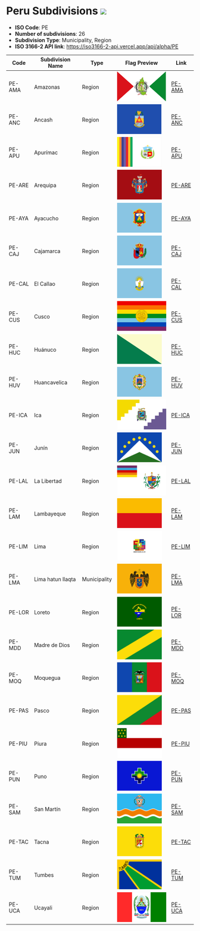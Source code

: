 # Peru Subdivisions ![](https://flagcdn.com/h40/pe.png)

- **ISO Code**: PE
- **Number of subdivisions**: 26
- **Subdivision Type**: Municipality, Region
- **ISO 3166-2 API link**: https://iso3166-2-api.vercel.app/api/alpha/PE

| Code  | Subdivision Name         | Type | Flag Preview | Link |
|-------|--------------------------|--------------| -------------- |----------|
| PE-AMA | Amazonas | Region | <img src='https://raw.githubusercontent.com/amckenna41/iso3166-flag-icons/main/iso3166-2-icons/PE/PE-AMA.svg' height='80'> | [PE-AMA](https://github.com/amckenna41/iso3166-flag-icons/blob/main/iso3166-2-icons/PE/PE-AMA.svg) |
| PE-ANC | Ancash | Region | <img src='https://raw.githubusercontent.com/amckenna41/iso3166-flag-icons/main/iso3166-2-icons/PE/PE-ANC.svg' height='80'> | [PE-ANC](https://github.com/amckenna41/iso3166-flag-icons/blob/main/iso3166-2-icons/PE/PE-ANC.svg) |
| PE-APU | Apurímac | Region | <img src='https://raw.githubusercontent.com/amckenna41/iso3166-flag-icons/main/iso3166-2-icons/PE/PE-APU.svg' height='80'> | [PE-APU](https://github.com/amckenna41/iso3166-flag-icons/blob/main/iso3166-2-icons/PE/PE-APU.svg) |
| PE-ARE | Arequipa | Region | <img src='https://raw.githubusercontent.com/amckenna41/iso3166-flag-icons/main/iso3166-2-icons/PE/PE-ARE.svg' height='80'> | [PE-ARE](https://github.com/amckenna41/iso3166-flag-icons/blob/main/iso3166-2-icons/PE/PE-ARE.svg) |
| PE-AYA | Ayacucho | Region | <img src='https://raw.githubusercontent.com/amckenna41/iso3166-flag-icons/main/iso3166-2-icons/PE/PE-AYA.svg' height='80'> | [PE-AYA](https://github.com/amckenna41/iso3166-flag-icons/blob/main/iso3166-2-icons/PE/PE-AYA.svg) |
| PE-CAJ | Cajamarca | Region | <img src='https://raw.githubusercontent.com/amckenna41/iso3166-flag-icons/main/iso3166-2-icons/PE/PE-CAJ.svg' height='80'> | [PE-CAJ](https://github.com/amckenna41/iso3166-flag-icons/blob/main/iso3166-2-icons/PE/PE-CAJ.svg) |
| PE-CAL | El Callao | Region | <img src='https://raw.githubusercontent.com/amckenna41/iso3166-flag-icons/main/iso3166-2-icons/PE/PE-CAL.svg' height='80'> | [PE-CAL](https://github.com/amckenna41/iso3166-flag-icons/blob/main/iso3166-2-icons/PE/PE-CAL.svg) |
| PE-CUS | Cusco | Region | <img src='https://raw.githubusercontent.com/amckenna41/iso3166-flag-icons/main/iso3166-2-icons/PE/PE-CUS.svg' height='80'> | [PE-CUS](https://github.com/amckenna41/iso3166-flag-icons/blob/main/iso3166-2-icons/PE/PE-CUS.svg) |
| PE-HUC | Huánuco | Region | <img src='https://raw.githubusercontent.com/amckenna41/iso3166-flag-icons/main/iso3166-2-icons/PE/PE-HUC.svg' height='80'> | [PE-HUC](https://github.com/amckenna41/iso3166-flag-icons/blob/main/iso3166-2-icons/PE/PE-HUC.svg) |
| PE-HUV | Huancavelica | Region | <img src='https://raw.githubusercontent.com/amckenna41/iso3166-flag-icons/main/iso3166-2-icons/PE/PE-HUV.svg' height='80'> | [PE-HUV](https://github.com/amckenna41/iso3166-flag-icons/blob/main/iso3166-2-icons/PE/PE-HUV.svg) |
| PE-ICA | Ica | Region | <img src='https://raw.githubusercontent.com/amckenna41/iso3166-flag-icons/main/iso3166-2-icons/PE/PE-ICA.svg' height='80'> | [PE-ICA](https://github.com/amckenna41/iso3166-flag-icons/blob/main/iso3166-2-icons/PE/PE-ICA.svg) |
| PE-JUN | Junín | Region | <img src='https://raw.githubusercontent.com/amckenna41/iso3166-flag-icons/main/iso3166-2-icons/PE/PE-JUN.svg' height='80'> | [PE-JUN](https://github.com/amckenna41/iso3166-flag-icons/blob/main/iso3166-2-icons/PE/PE-JUN.svg) |
| PE-LAL | La Libertad | Region | <img src='https://raw.githubusercontent.com/amckenna41/iso3166-flag-icons/main/iso3166-2-icons/PE/PE-LAL.svg' height='80'> | [PE-LAL](https://github.com/amckenna41/iso3166-flag-icons/blob/main/iso3166-2-icons/PE/PE-LAL.svg) |
| PE-LAM | Lambayeque | Region | <img src='https://raw.githubusercontent.com/amckenna41/iso3166-flag-icons/main/iso3166-2-icons/PE/PE-LAM.svg' height='80'> | [PE-LAM](https://github.com/amckenna41/iso3166-flag-icons/blob/main/iso3166-2-icons/PE/PE-LAM.svg) |
| PE-LIM | Lima | Region | <img src='https://raw.githubusercontent.com/amckenna41/iso3166-flag-icons/main/iso3166-2-icons/PE/PE-LIM.svg' height='80'> | [PE-LIM](https://github.com/amckenna41/iso3166-flag-icons/blob/main/iso3166-2-icons/PE/PE-LIM.svg) |
| PE-LMA | Lima hatun llaqta | Municipality | <img src='https://raw.githubusercontent.com/amckenna41/iso3166-flag-icons/main/iso3166-2-icons/PE/PE-LMA.svg' height='80'> | [PE-LMA](https://github.com/amckenna41/iso3166-flag-icons/blob/main/iso3166-2-icons/PE/PE-LMA.svg) |
| PE-LOR | Loreto | Region | <img src='https://raw.githubusercontent.com/amckenna41/iso3166-flag-icons/main/iso3166-2-icons/PE/PE-LOR.svg' height='80'> | [PE-LOR](https://github.com/amckenna41/iso3166-flag-icons/blob/main/iso3166-2-icons/PE/PE-LOR.svg) |
| PE-MDD | Madre de Dios | Region | <img src='https://raw.githubusercontent.com/amckenna41/iso3166-flag-icons/main/iso3166-2-icons/PE/PE-MDD.svg' height='80'> | [PE-MDD](https://github.com/amckenna41/iso3166-flag-icons/blob/main/iso3166-2-icons/PE/PE-MDD.svg) |
| PE-MOQ | Moquegua | Region | <img src='https://raw.githubusercontent.com/amckenna41/iso3166-flag-icons/main/iso3166-2-icons/PE/PE-MOQ.svg' height='80'> | [PE-MOQ](https://github.com/amckenna41/iso3166-flag-icons/blob/main/iso3166-2-icons/PE/PE-MOQ.svg) |
| PE-PAS | Pasco | Region | <img src='https://raw.githubusercontent.com/amckenna41/iso3166-flag-icons/main/iso3166-2-icons/PE/PE-PAS.svg' height='80'> | [PE-PAS](https://github.com/amckenna41/iso3166-flag-icons/blob/main/iso3166-2-icons/PE/PE-PAS.svg) |
| PE-PIU | Piura | Region | <img src='https://raw.githubusercontent.com/amckenna41/iso3166-flag-icons/main/iso3166-2-icons/PE/PE-PIU.svg' height='80'> | [PE-PIU](https://github.com/amckenna41/iso3166-flag-icons/blob/main/iso3166-2-icons/PE/PE-PIU.svg) |
| PE-PUN | Puno | Region | <img src='https://raw.githubusercontent.com/amckenna41/iso3166-flag-icons/main/iso3166-2-icons/PE/PE-PUN.svg' height='80'> | [PE-PUN](https://github.com/amckenna41/iso3166-flag-icons/blob/main/iso3166-2-icons/PE/PE-PUN.svg) |
| PE-SAM | San Martín | Region | <img src='https://raw.githubusercontent.com/amckenna41/iso3166-flag-icons/main/iso3166-2-icons/PE/PE-SAM.png' height='80'> | [PE-SAM](https://github.com/amckenna41/iso3166-flag-icons/blob/main/iso3166-2-icons/PE/PE-SAM.png) |
| PE-TAC | Tacna | Region | <img src='https://raw.githubusercontent.com/amckenna41/iso3166-flag-icons/main/iso3166-2-icons/PE/PE-TAC.svg' height='80'> | [PE-TAC](https://github.com/amckenna41/iso3166-flag-icons/blob/main/iso3166-2-icons/PE/PE-TAC.svg) |
| PE-TUM | Tumbes | Region | <img src='https://raw.githubusercontent.com/amckenna41/iso3166-flag-icons/main/iso3166-2-icons/PE/PE-TUM.svg' height='80'> | [PE-TUM](https://github.com/amckenna41/iso3166-flag-icons/blob/main/iso3166-2-icons/PE/PE-TUM.svg) |
| PE-UCA | Ucayali | Region | <img src='https://raw.githubusercontent.com/amckenna41/iso3166-flag-icons/main/iso3166-2-icons/PE/PE-UCA.svg' height='80'> | [PE-UCA](https://github.com/amckenna41/iso3166-flag-icons/blob/main/iso3166-2-icons/PE/PE-UCA.svg) |
